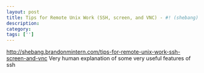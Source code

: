 ```yaml
---
layout: post
title: Tips for Remote Unix Work (SSH, screen, and VNC) - #! (shebang)
description: 
category:
tags: ['']
---
```


<a href="http://shebang.brandonmintern.com/tips-for-remote-unix-work-ssh-screen-and-vnc">http://shebang.brandonmintern.com/tips-for-remote-unix-work-ssh-screen-and-vnc</a>
Very human explanation of some very useful features of ssh
